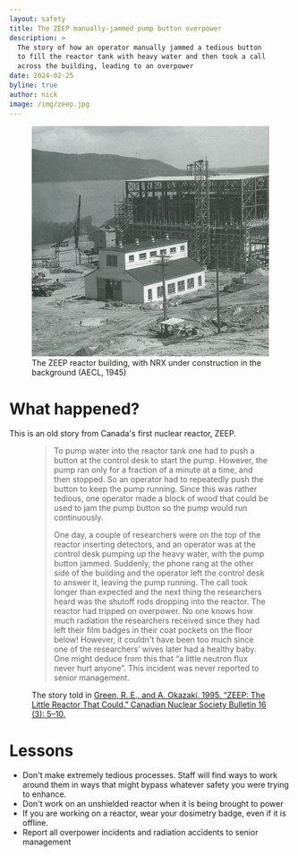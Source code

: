 ```yaml
---
layout: safety
title: The ZEEP manually-jammed pump button overpower
description: >
  The story of how an operator manually jammed a tedious button
  to fill the reactor tank with heavy water and then took a call
  across the building, leading to an overpower
date: 2024-02-25
byline: true
author: nick
image: /img/zeep.jpg
---
```


<div class="row">
<div class="col-md-8" markdown="1">

<figure class="figure float-end w-50">
<a href="/img/zeep.jpg"><img class="figure-img img-fluid rounded"
src="/img/zeep.jpg"  alt=""/></a> 
<figcaption class="figure-caption">The ZEEP reactor building, with NRX under
construction in the background (AECL, 1945)</figcaption>
</figure>

# What happened?

This is an old story from Canada's first nuclear reactor, ZEEP.

<figure class="text-start">
<blockquote class="blockquote" markdown="1">
To pump water into the reactor tank one had to push a button at the control desk
to start the pump. However, the pump ran only for a fraction of a minute at a
time, and then stopped. So an operator had to repeatedly push the button to keep
the pump running. Since this was rather tedious, one operator made a block of
wood that could be used to jam the pump button so the pump would run
continuously.

One day, a couple of researchers were on the top of the reactor inserting
detectors, and an operator was at the control desk pumping up the heavy water,
with the pump button jammed. Suddenly, the phone rang at the other side of the
building and the operator left the control desk to answer it, leaving the pump
running. The call took longer than expected and the next thing the researchers
heard was the shutoff rods dropping into the reactor. The reactor had tripped on
overpower. No one knows how much radiation the researchers received since they
had left their film badges in their coat pockets on the floor below! However,
it couldn't have been too much since one of the researchers’ wives later had a
healthy baby. One might deduce from this that “a little neutron flux never hurt
anyone”. This incident was never reported to senior management.

</blockquote>
<figcaption class="blockquote-footer">The story told in <a
href="https://cns-snc.ca/wp-content/uploads/2022/01/Vol_16_No3_1995.pdf">Green,
R. E., and A.  Okazaki. 1995. “ZEEP: The Little Reactor That Could.” Canadian
Nuclear Society Bulletin 16 (3): 5–10.</a>
</figcaption>
</figure>

# Lessons

- Don't make extremely tedious processes. Staff will find ways to work
  around them in ways that might bypass whatever safety you were trying
  to enhance.
- Don't work on an unshielded reactor when it is being brought to power
- If you are working on a reactor, wear your dosimetry badge, even if
  it is offline.
- Report all overpower incidents and radiation accidents to senior management

</div>
</div>
